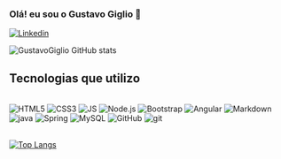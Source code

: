 ### Olá! eu sou o Gustavo Giglio 👋


[![Linkedin](https://img.shields.io/badge/LinkedIn-0077B5?style=for-the-badge&logo=linkedin&logoColor=white)](https://www.linkedin.com/in/gustavo-giglio-739a1b245/)

![GustavoGiglio GitHub stats](https://github-readme-stats.vercel.app/api?username=GustavoGiglio&show_icons=true&theme=dracula)

## Tecnologias que utilizo

<div style="display: inline_block"><br/>
    <img src="https://img.shields.io/badge/HTML5-E34F26?style=for-the-badge&logo=html5&logoColor=white"  alt="HTML5"/>
    <img src="https://img.shields.io/badge/CSS3-1572B6?style=for-the-badge&logo=css3&logoColor=whit"  alt="CSS3"/>
    <img src="https://img.shields.io/badge/JavaScript-F7DF1E?style=for-the-badge&logo=javascript&logoColor=black"  alt="JS"/>
    <img src="https://img.shields.io/badge/Node.js-43853D?style=for-the-badge&logo=node.js&logoColor=white"  alt="Node.js"/>
    <img src="https://img.shields.io/badge/Bootstrap-563D7C?style=for-the-badge&logo=bootstrap&logoColor=white"  alt="Bootstrap"/>
    <img src="https://img.shields.io/badge/Angular-DD0031?style=for-the-badge&logo=angular&logoColor=white"  alt="Angular"/>
    <img src="https://img.shields.io/badge/Markdown-000000?style=for-the-badge&logo=markdown&logoColor=white"  alt="Markdown"/>
    <img src="https://img.shields.io/badge/Java-ED8B00?style=for-the-badge&logo=openjdk&logoColor=white"  alt="java"/>
    <img src="https://img.shields.io/badge/Spring-6DB33F?style=for-the-badge&logo=spring&logoColor=white"  alt="Spring"/>
    <img src="https://img.shields.io/badge/MySQL-005C84?style=for-the-badge&logo=mysql&logoColor=white"  alt="MySQL"/>
    <img src="https://img.shields.io/badge/GitHub-100000?style=for-the-badge&logo=github&logoColor=white"  alt="GitHub"/>
    <img src="https://img.shields.io/badge/GIT-E44C30?style=for-the-badge&logo=git&logoColor=white"  alt="git"/><br><br>
</div>

[![Top Langs](https://github-readme-stats.vercel.app/api/top-langs/?username=GustavoGiglio&hide_progress=true)](https://github.com/anuraghazra/github-readme-stats)
